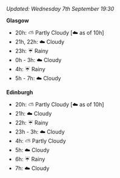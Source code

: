 *Updated: Wednesday 7th September 19:30*

**Glasgow**

* 20h: :partly_sunny: Partly Cloudy [:cloud: as of 10h]
* 21h, 22h: :cloud: Cloudy
* 23h: :umbrella: Rainy
* 0h - 3h: :cloud: Cloudy
* 4h: :umbrella: Rainy
* 5h - 7h: :cloud: Cloudy

**Edinburgh**

* 20h: :partly_sunny: Partly Cloudy [:cloud: as of 10h]
* 21h: :cloud: Cloudy
* 22h: :umbrella: Rainy
* 23h - 3h: :cloud: Cloudy
* 4h: :partly_sunny: Partly Cloudy
* 5h: :cloud: Cloudy
* 6h: :umbrella: Rainy
* 7h: :cloud: Cloudy
